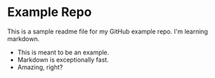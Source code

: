 # Example Repo

This is a sample readme file for my GitHub example repo. I'm learning markdown.

* This is meant to be an example.
* Markdown is exceptionally fast.
* Amazing, right?
